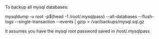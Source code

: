 
To backup all mysql databases:

mysqldump -u root -p$(head -1 /root/.mysqlpass) --all-databases --flush-logs --single-transaction --events | gzip > /var/backups/mysql.sql.gz

It assumes you have the mysql root password saved in /root/.mysqlpass

